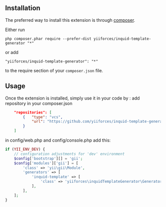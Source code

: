 Installation
------------

The preferred way to install this extension is through [composer](http://getcomposer.org/download/).

Either run

```
php composer.phar require --prefer-dist yiiforces/inquid-template-generator "*"
```

or add

```
"yiiforces/inquid-template-generator": "*"
```

to the require section of your `composer.json` file.


Usage
-----

Once the extension is installed, simply use it in your code by  :
add repository in your composer.json
```json
    "repositories": [
        {   "type": "vcs",
            "url": "https://github.com/yiiforces/inquid-template-generator"
        }
    ]
```
in config/web.php and config/console.php add this:
```php
if (YII_ENV_DEV) {
    // configuration adjustments for 'dev' environment
    $config['bootstrap'][] = 'gii';
    $config['modules']['gii'] = [
        'class' => 'yii\gii\Module',
        'generators' => [
            'inquid-template' => [
                'class' => 'yiiforces\inquidTemplateGenerator\Generator'
            ],
        ],
    ];
}


```

